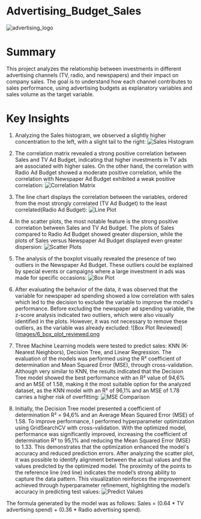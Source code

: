 # Advertising_Budget_Sales
![advertising_logo](images/advertising_logo.jpg)

# Summary
This project analyzes the relationship between investments in different advertising channels (TV, radio, and newspapers) and their impact on company sales. The goal is to understand how each channel contributes to sales performance, using advertising budgets as explanatory variables and sales volume as the target variable.

# Key Insights
1. Analyzing the Sales histogram, we observed a slightly higher concentration to the left, with a slight tail to the right:
![Sales Histogram](https://github.com/felipe-lemos-costa/Advertising_Budget_Sales/raw/main/images/1_sales_histogram.jpg)

2. The correlation matrix revealed a strong positive correlation between Sales and TV Ad Budget, indicating that higher investments in TV ads are associated with higher sales. On the other hand, the correlation with Radio Ad Budget showed a moderate positive correlation, while the correlation with Newspaper Ad Budget exhibited a weak positive correlation:
![Correlation Matrix](images/2_correlation_matrix.png)

3. The line chart displays the correlation between the variables, ordered from the most strongly correlated (TV Ad Budget) to the least correlated(Radio Ad Budget):
![Line Plot](images/3_line_plot.png)

4. In the scatter plots, the most notable feature is the strong positive correlation between Sales and TV Ad Budget. The plots of Sales compared to Radio Ad Budget showed greater dispersion, while the plots of Sales versus Newspaper Ad Budget displayed even greater dispersion:
![Scatter Plots](images/4_scatter_plots.png)

5. The analysis of the boxplot visually revealed the presence of two outliers in the Newspaper Ad Budget. These outliers could be explained by special events or campaigns where a large investment in ads was made for specific occasions:
![Box Plot](images/5_box_plot.png)

6. After evaluating the behavior of the data, it was observed that the variable for newspaper ad spending showed a low correlation with sales which led to the decision to exclude the variable to improve the model's performance. Before excluding the newspaper ad spending variable, the z-score analysis indicated two outliers, which were also visually identified in the plots. However, it was not necessary to remove these outliers, as the variable was already excluded:
![Box Plot Reviewed]([images/6_box_plot_reviewed.png](https://github.com/felipe-lemos-costa/Advertising_Budget_Sales/raw/main/images/6_box_plot_reviewed.png)

7. Three Machine Learning models were tested to predict sales: KNN (K-Nearest Neighbors), Decision Tree, and Linear Regression. The evaluation of the models was performed using the R² coefficient of determination and Mean Squared Error (MSE), through cross-validation. Although very similar to KNN, the results indicated that the Decision Tree model showed the best performance with an R² value of 94,6% and an MSE of 1.58, making it the most suitable option for the analyzed dataset, as the KNN model with an R² of 96,1% and an MSE of 1.78 carries a higher risk of overfitting:
![MSE Comparison](images/5_mse_comparison.png)

8. Initially, the Decision Tree model presented a coefficient of determination R² = 94,6% and an Average Mean Squared Error (MSE) of 1.58. To improve performance, I performed hyperparameter optimization using GridSearchCV with cross-validation. With the optimized model, performance was significantly improved, increasing the coefficient of determination R² to 95,1% and reducing the Mean Squared Error (MSE) to 1.33. This demonstrates that the optimization enhanced the model's accuracy and reduced prediction errors. After analyzing the scatter plot, it was possible to identify alignment between the actual values and the values predicted by the optimized model. The proximity of the points to the reference line (red line) indicates the model’s strong ability to capture the data pattern. This visualization reinforces the improvement achieved through hyperparameter refinement, highlighting the model’s accuracy in predicting test values:
![Predict Values](images/7_predict_values.png)

The formula generated by the model was as follows: Sales = (0.64 * TV advertising spend) + (0.36 * Radio advertising spend).



